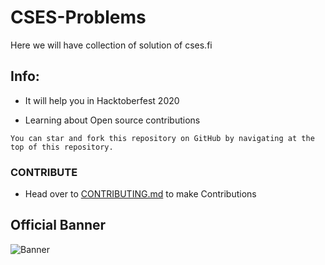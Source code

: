 # CSES-Problems

Here we will have collection of solution of cses.fi

## Info:

- It will help you in Hacktoberfest 2020

- Learning about Open source contributions

```You can star and fork this repository on GitHub by navigating at the top of this repository.```

###  CONTRIBUTE
- Head over to [CONTRIBUTING.md](https://github.com/Hackodex-ITER/CSES-Problems/blob/master/CONTRIBUTING.md) to make Contributions 

## Official Banner

![Banner](https://github.com/Hackodex-ITER/Hackodex-ITER/blob/master/Hacktober.png?raw=true)
